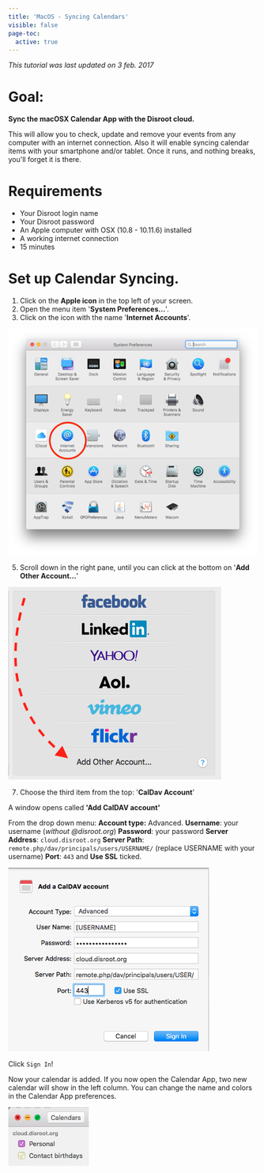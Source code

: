 ```yaml
---
title: 'MacOS - Syncing Calendars'
visible: false
page-toc:
  active: true
---
```


_This tutorial was last updated on 3 feb. 2017_

# Goal:
**Sync the macOSX Calendar App with the Disroot cloud.**

This will allow you to check, update and remove your events from any computer with an internet connection. Also it will enable syncing calendar items with your smartphone and/or tablet. Once it runs, and nothing breaks, you'll forget it is there.

# Requirements

* Your Disroot login name
* Your Disroot password
* An Apple computer with OSX (10.8 - 10.11.6) installed
* A working internet connection
* 15 minutes

# Set up Calendar Syncing.

1. Click on the **Apple icon** in the top left of your screen.
2. Open the menu item '**System Preferences...**'.
3. Click on the icon with the name '**Internet Accounts**'.

![](macos_calendar1.png)

5. Scroll down in the right pane, until you can click at the bottom on '**Add Other Account...**'

![](macos_calendar2.png)

7. Choose the third item from the top: '**CalDav Account**'

A window opens called **'Add CalDAV account'**

From the drop down menu:
**Account type:** Advanced.
**Username**: your username  (_without @disroot.org_)
**Password**: your password
**Server Address**: `cloud.disroot.org`
**Server Path**: `remote.php/dav/principals/users/USERNAME/` (replace USERNAME with your username)
**Port**: `443` and **Use SSL** ticked.

![](macos_calendar3.png)

Click `Sign In`!

Now your calendar is added. If you now open the Calendar App, two new calendar will show in the left column. You can change the name and colors in the Calendar App preferences.

![](macos_calendar4.png)
